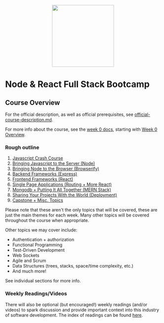<p align="center">
  <img width="200px" src="https://pdxcodeguild.com/static/img/pdxcglogo.svg">
</p>

# Node & React Full Stack Bootcamp

## Course Overview

For the official description, as well as official prerequisites, see [official-course-description.md](./official-course-description.md).

For more info about the course, see the [week 0 docs](./week-0), starting with [Week 0 Overview](./week-0/week-0-overview.md).

### Rough outline

1. [Javascript Crash Course](./week-1/week-1-overview.md)
2. [Bringing Javascript to the Server (Node)](./week-2/week-2-overview.md)
3. [Bringing Node to the Browser (Browserify)](./week-3/week-3-overview.md)
4. [Backend Frameworks (Express)](./week-4/week-4-overview.md)
5. [Frontend Frameworks (React)](./week-5/week-5-overview.md)
6. [Single Page Applications (Routing + More React)](./week-6/week-6-overview.md)
7. [Mongodb + Putting It All Together (MERN Stack)](./week-7/week-7-overview.md)
8. [Sharing Your Projects With the World (Deployment)](./week-8/week-8-overview.md)
9. [Capstone + Misc. Topics](./week-9-11/week-9-11-overview.md)

Please note that these aren't the only topics that will be covered, these are just the main themes for each week. Many other topics will be covered throughout the course when appropriate.

Other topics we may cover include:

* Authentication + authorization
* Functional Programming
* Test-Driven Development
* Web Sockets
* Agile and Scrum
* Data Structures (trees, stacks, space/time complexity, etc.)
* And much more!

See individual sections for more info.

### Weekly Readings/Videos

There will also be optional (but encouraged!) weekly readings (and/or videos) to spark discussion and provide important context into this industry of software development. The index of readings can be found [here](./weekly-readings/index.md).